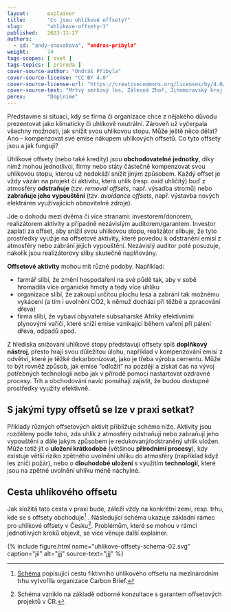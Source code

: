 ```yaml
---
layout:      explainer
title:       "Co jsou uhlíkové offsety?"
slug:        "uhlikove-offsety-1"
published:   2023-11-27
authors:
  - id: "andy-snovakova", "ondras-pribyla"
weight:      74
tags-scopes: [ svet ]
tags-topics: [ priroda ]
cover-source-author: "Ondráš Přibyla"
cover-source-license: "CC BY 4.0"
cover-source-license-url: "https://creativecommons.org/licenses/by/4.0/"
cover-source-text: "Mrtvý smrkový les, Zálesná Zhoř, Jihomoravský kraj. Fotoarchiv autora."
perex:       "Doplníme"
---
```


Představme si situaci, kdy se firma či organizace chce z nějakého důvodu prezentovat jako klimaticky či uhlíkově neutrální. Zároveň už vyčerpala všechny možnosti, jak snížit svou uhlíkovou stopu. Může ještě něco dělat? Ano – kompenzovat své emise nákupem uhlíkových offsetů. Co tyto offsety jsou a jak fungují?

Uhlíkové offsety (nebo také kredity) jsou **obchodovatelné jednotky**, díky nimž mohou jednotlivci, firmy nebo státy částečně kompenzovat svou uhlíkovou stopu, kterou už nedokáží snížit jiným způsobem. Každý offset je vždy vázán na projekt či aktivitu, která uhlík (resp. oxid uhličitý) buď z atmosféry **odstraňuje** (tzv. *removal offsets*, např. výsadba stromů) nebo **zabraňuje jeho vypouštění** (tzv. *avoidance offsets*, např. výstavba nových elektráren využívajících obnovitelné zdroje). 

Jde o dohodu mezi dvěma či více stranami: investorem/donorem, realizátorem aktivity a případně nezávislým auditorem/garantem. Investor zaplatí za offset, aby snížil svou uhlíkovou stopu, realizátor slibuje, že tyto prostředky využije na offsetové aktivity, které povedou k odstranění emisí z atmosféry nebo zabrání jejich vypouštění. Nezávislý auditor poté posuzuje, nakolik jsou realizátorovy sliby skutečně naplňovány.

**Offsetové aktivity** mohou mít různé podoby. Například:

- farmář slíbí, že změní hospodaření na své půdě tak, aby v sobě hromadila více organické hmoty a tedy více uhlíku
- organizace slíbí, že zakoupí určitou plochu lesa a zabrání tak možnému vykácení (a tím i uvolnění CO2, k němuž dochází při těžbě a zpracování dřeva) 
- firma slíbí, že vybaví obyvatele subsaharské Afriky efektivními plynovými vařiči, které sníží emise vznikající během vaření při pálení dřeva, odpadů apod.

Z hlediska snižování uhlíkové stopy představují offsety spíš **doplňkový nástroj**, přesto hrají svou důležitou úlohu, například v kompenzování emisí z odvětví, které je těžké dekarbonizovat, jako je třeba výroba cementu. Může to být rovněž způsob, jak emise ”odložit” na později a získat čas na vývoj potřebných technologií nebo jak v přírodě pomoci nastartovat ozdravné procesy. Trh a obchodování navíc pomáhají zajistit, že budou dostupné prostředky využity efektivně. 

## S jakými typy offsetů se lze v praxi setkat?
Příklady různých offsetových aktivit přibližuje schéma níže. Aktivity jsou rozděleny podle toho, zda uhlík z atmosféry odstraňují nebo zabraňují jeho vypouštění a dále jakým způsobem je redukovaný/odstraněný uhlík uložen. Může totiž jít o **uložení krátkodobé** (většinou **přírodními procesy**), kdy existuje větší riziko zpětného uvolnění uhlíku do atmosféry (například když les zničí požár), nebo o **dlouhodobé uložení** s využitím **technologií**, které jsou na zpětné uvolnění uhlíku méně náchylné. 

## Cesta uhlíkového offsetu
Jak složitá tato cesta v praxi bude, záleží vždy na konkrétní zemi, resp. trhu, kde se s offsety obchoduje[^schema-carbon-brief] . Následující schéma ukazuje základní rámec pro uhlíkové offsety v Česku[^schema-konzultace]. Problémům, které se mohou v rámci jednotlivých kroků objevit, se více věnuje další explainer. 

{% include figure.html
    name="uhlikove-offsety-schema-02.svg"
    caption="jii"
    alt="jjj"
    source-text="jjj"
%}

[^schema-carbon-brief]:[Schéma](https://interactive.carbonbrief.org/carbon-offsets-2023/infographic.html) popisující cestu fiktivního uhlíkového offsetu na mezinárodním trhu vytvořila organizace Carbon Brief. 
[^schema-konzultace]:Schéma vzniklo na základě odborné konzultace s garantem offsetových projektů v ČR. 
